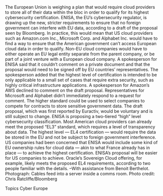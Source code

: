 The European Union is weighing a plan that would require cloud providers to store all of their data within the bloc in order to qualify for its highest cybersecurity certification.
ENISA, the EU’s cybersecurity regulator, is drawing up the new, stricter requirements to ensure that no foreign government can interfere with EU data, according to a draft of the proposal seen by Bloomberg.
In practice, this would mean that US cloud providers such as Amazon.com Inc., Microsoft Corp. and Alphabet Inc. would have to find a way to ensure that the American government can’t access European cloud data in order to qualify. Non-EU cloud companies would have to either operate an EU legal entity separate from the parent company, or be part of a joint venture with a European cloud company.
A spokesperson for ENISA said that it couldn’t comment on a private document and that the proposal would need to be signed off by EU countries’ representatives. The spokesperson added that the highest level of certification is intended to be only applicable to a small set of cases that require extra security, such as highly critical infrastructure applications.
A spokesperson for Amazon’s AWS declined to comment on the draft proposal. Representatives for Microsoft and Alphabet didn’t immediately respond to a request for comment.
The higher standard could be used to select companies to compete for contracts to store sensitive government data. The draft proposal, which was first reported by Euractiv, would be voluntary and is still subject to change.
ENISA is proposing a two-tiered “high” level cybersecurity classification. Most American cloud providers can already meet the proposed “EL3” standard, which requires a level of transparency about data. The highest level — EL4 certification — would require the data be stored in the EU and not be subject to foreign government interference.
US companies had been concerned that ENISA would include some kind of EU ownership rules for cloud data — akin to what France already has in place — to achieve the highest certification. ENISA’s proposal will be easier for US companies to achieve. Oracle’s Sovereign Cloud offering, for example, likely meets the proposed EL4 requirements, according to two people familiar with the details.
–With assistance from Benoit Berthelot.
Photograph: Cables feed into a server inside a comms room. Photo credit: Chris Ratcliffe/Bloomberg

Topics
Cyber
Europe
